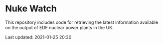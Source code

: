 # Nuke Watch

This repository includes code for retrieving the latest information available on the output of EDF nuclear power plants in the UK.

Last updated: 2021-01-25 20:30